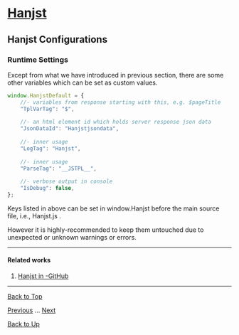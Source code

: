 # [Hanjst](/hanjst/index)
## Hanjst Configurations
### Runtime Settings

Except from what we have introduced in previous section, there are some other variables which can be set as custom values.

```javascript
window.HanjstDefault = {
	//- variables from response starting with this, e.g. $pageTitle
	"TplVarTag": "$", 
	
	//- an html element id which holds server response json data
	"JsonDataId": "Hanjstjsondata", 
	
	//- inner usage
	"LogTag": "Hanjst", 
	
	//- inner usage
	"ParseTag": "__JSTPL__", 
	
	//- verbose output in console 
	"IsDebug": false, 
};
```
Keys listed in above can be set in window.Hanjst before the main source file, i.e., Hanjst.js .

However it is highly-recommended to keep them untouched due to unexpected or unknown warnings or errors.



---
#### Related works
1. [Hanjst in -GitHub]([https://github.com/wadelau/Hanjst](https://github.com/wadelau/Hanjst))


----
[Back to Top](/hanjst/hanjst-config)

[Previous](./hanjst-install) ... [Next](./hanjst-debug)

[Back to Up](/hanjst/index)
<!--stackedit_data:
eyJoaXN0b3J5IjpbLTM4MjM5MTY0MywtMTc4OTkzMzI1MSwyMT
I1MTM2MDQxXX0=
-->
